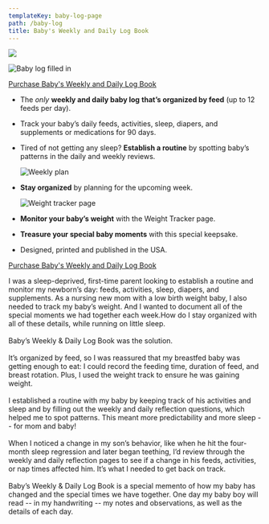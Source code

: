 ```yaml
---
templateKey: baby-log-page
path: /baby-log
title: Baby's Weekly and Daily Log Book
---
```

![](/img/baby-log-6.png)







![Baby log filled in](/img/filled_in.jpg)

[P﻿urchase Baby's Weekly and Daily Log Book](https://www.amazon.com/Babys-Weekly-Daily-Log-Book/dp/B0BFWFL8FS/ref=sr_1_1?crid=3FYYT7XMAINGB&keywords=daily+and+weekly+baby+log&qid=1665326969&s=books&sprefix=daily+and+weekly+baby+log%2Cstripbooks%2C101&sr=1-1)

* The *only* **weekly and daily baby log** **that’s organized by feed** (up to 12 feeds per day).
* Track your baby’s daily feeds, activities, sleep, diapers, and supplements or medications for 90 days.
* Tired of not getting any sleep? **Establish a routine** by spotting baby’s patterns in the daily and weekly reviews.

  ![Weekly plan](/img/weekly.jpg)
* **Stay organized** by planning for the upcoming week.

  ![Weight tracker page](/img/weight.jpg)
* **Monitor your baby’s weight** with the Weight Tracker page.
* **Treasure your special baby moments** with this special keepsake.
* Designed, printed and published in the USA.

[P﻿urchase Baby's Weekly and Daily Log Book](https://www.amazon.com/Babys-Weekly-Daily-Log-Book/dp/B0BFWFL8FS/ref=sr_1_1?crid=3FYYT7XMAINGB&keywords=daily+and+weekly+baby+log&qid=1665326969&s=books&sprefix=daily+and+weekly+baby+log%2Cstripbooks%2C101&sr=1-1)

I was a sleep-deprived, first-time parent looking to establish a routine and monitor my newborn’s day: feeds, activities, sleep, diapers, and supplements. As a nursing new mom with a low birth weight baby, I also needed to track my baby’s weight. And I wanted to document all of the special moments we had together each week.How do I stay organized with all of these details, while running on little sleep.\
\
Baby’s Weekly & Daily Log Book was the solution.\
\
It’s organized by feed, so I was reassured that my breastfed baby was getting enough to eat: I could record the feeding time, duration of feed, and breast rotation. Plus, I used the weight track to ensure he was gaining weight.\
\
I established a routine with my baby by keeping track of his activities and sleep and by filling out the weekly and daily reflection questions, which helped me to spot patterns. This meant more predictability and more sleep -- for mom and baby!\
\
When I noticed a change in my son’s behavior, like when he hit the four-month sleep regression and later began teething, I’d review through the weekly and daily reflection pages to see if a change in his feeds, activities, or nap times affected him. It’s what I needed to get back on track.\
\
Baby’s Weekly & Daily Log Book is a special memento of how my baby has changed and the special times we have together. One day my baby boy will read -- in my handwriting -- my notes and observations, as well as the details of each day.